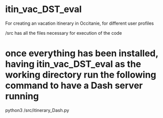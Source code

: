 # itin_vac_DST_eval
For creating an vacation itinerary in Occitanie, for different user profiles

/src
  has all the files necessary for execution of the code

# once everything has been installed, having itin_vac_DST_eval as the working directory run the following command to have a Dash server running
python3 /src/itinerary_Dash.py

